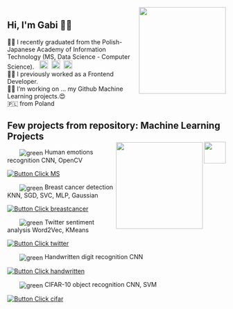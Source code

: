 <!-- br -->
<img align='right' src="https://user-images.githubusercontent.com/74038190/240815616-7b282ec6-fcc3-4600-90a7-2c3140549f58.gif" width="200">

## Hi, I'm Gabi 👩‍💻
👩‍🎓 I recently graduated from the Polish-Japanese Academy of Information Technology (MS, Data Science - Computer Science). &nbsp; <img src="https://user-images.githubusercontent.com/74038190/213844263-a8897a51-32f4-4b3b-b5c2-e1528b89f6f3.png" width="20" />&nbsp; <img src="https://user-images.githubusercontent.com/74038190/213844263-a8897a51-32f4-4b3b-b5c2-e1528b89f6f3.png" width="20" /> &nbsp;<img src="https://user-images.githubusercontent.com/74038190/213844263-a8897a51-32f4-4b3b-b5c2-e1528b89f6f3.png" width="20" /> <br>
👩‍💼 I previously worked as a Frontend Developer.<br>
🔭🌱 I’m working on ... my Github Machine Learning projects.😍<br> 🇵🇱 from Poland


<!-- br -->

<h2 style="border-bottom: none !important; padding-bottom: none !important; margin-bottom: 0 !important">
  Few projects from repository: Machine Learning Projects
</h2> 
<img align='center' src="https://user-images.githubusercontent.com/114053180/223065824-02021921-0562-4936-a1e9-6db07116d7d2.gif" width="75%" height="1">

<img align='right' src="https://user-images.githubusercontent.com/74038190/212257472-08e52665-c503-4bd9-aa20-f5a4dae769b5.gif" width="50">

<img align='right' src="https://user-images.githubusercontent.com/74038190/242390692-0b335028-1d3d-4ee5-b5b3-a373d499be7e.gif" width="200">



<!---------------------------------------------------------------------------->

<div align=left> 

&emsp;&emsp;<img valign='middle' alt='green' src='https://readme-swatches.vercel.app/b4ff89?style=square&size=15'/> Human emotions recognition CNN, OpenCV

[![Button Click MS]][Link MS] 
  
</div>
<!---------------------------------------------------------------------------->

<div align = left> 
  
&emsp;&emsp;<img valign='middle' alt='green' src='https://readme-swatches.vercel.app/f957ff?style=square&size=15'/> Breast cancer detection KNN, SGD, SVC, MLP, Gaussian

[![Button Click breastcancer]][Link breastcancer] 

</div>
<!---------------------------------------------------------------------------->

<div align=left> 

&emsp;&emsp;<img valign='middle' alt='green' src='https://readme-swatches.vercel.app/7247ff?style=square&size=15'/> Twitter sentiment analysis Word2Vec, KMeans

[![Button Click twitter]][Link twitter]
  
</div>

<!---------------------------------------------------------------------------->

<div align=left> 

&emsp;&emsp;<img valign='middle' alt='green' src='https://readme-swatches.vercel.app/ff8a30?style=square&size=15'/> Handwritten digit recognition CNN

[![Button Click handwritten]][Link handwritten] 
  
</div>

<!---------------------------------------------------------------------------->

<div align=left> 

&emsp;&emsp;<img valign='middle' alt='green' src='https://readme-swatches.vercel.app/ff2954?style=square&size=15'/> CIFAR-10 object recognition CNN, SVM

[![Button Click cifar]][Link cifar] 
  
</div>

<!---------------------------------------------------------------------------->
[Button Click MS]: https://img.shields.io/badge/Click_Here_To_See_This_Project-b4ff89?style=for-the-badge&height=30
[Link MS]: https://github.com/gapself/machine-learning-projects/tree/main/image-recognition-projects/emotion-recognition-MA

[Button Click breastcancer]: https://img.shields.io/badge/Click_Here_To_See_This_Project-f957ff?style=for-the-badge&height=30
[Link breastcancer]: https://github.com/gapself/machine-learning-projects/tree/main/breast-cancer-detection

[Button Click twitter]: https://img.shields.io/badge/Click_Here_To_See_This_Project-7247ff?style=for-the-badge&height=30
[Link twitter]: https://github.com/gapself/machine-learning-projects/tree/main/twitter-sentiment-analysis

[Button Click handwritten]: https://img.shields.io/badge/Click_Here_To_See_This_Project-ff8a30?style=for-the-badge&height=30
[Link handwritten]: https://github.com/gapself/machine-learning-projects/tree/main/handwritten-digit-recognition

[Button Click cifar]: https://img.shields.io/badge/Click_Here_To_See_This_Project-ff2954?style=for-the-badge&height=30
[Link cifar]: https://github.com/gapself/machine-learning-projects/tree/main/object-recognition-cifar10

<br>
<!---------------------------------------------------------------------------->

<!-- ## Fields:
<img valign='middle' alt='green' src='https://readme-swatches.vercel.app/E0FF33?style=circle&size=10'/> Computer Vision <br>
<img valign='middle' alt='pink' src='https://readme-swatches.vercel.app/FF3364?style=circle&size=10'/> NLP Natural Language Processing <br>
<img valign='middle' alt='green' src='https://readme-swatches.vercel.app/33FF93?style=circle&size=10'/> Data Analysis (Predictive Analytics) <br>
<img valign='middle' alt='green' src='https://readme-swatches.vercel.app/E0AAFF?style=circle&size=10'/> Machine Learning Algorithms <br>
&emsp;&emsp; <img valign='middle' alt='green' src='https://readme-swatches.vercel.app/C77DFF?style=circle&size=10'/> Supervised Learning I : Regressors, Classifiers and Trees<br> -->


<!--
**gapself/gapself** is a ✨ _special_ ✨ repository because its `README.md` (this file) appears on your GitHub profile.

Here are some ideas to get you started:

- 🔭 I’m currently working on ...
- 🌱 I’m currently learning ...
- 👯 I’m looking to collaborate on ...
- 🤔 I’m looking for help with ...
- 💬 Ask me about ...
- 📫 How to reach me: ...
- 😄 Pronouns: ...
- ⚡ Fun fact: ...


![](https://komarev.com/ghpvc/?username=gapself&color=brightgreen)

-->

